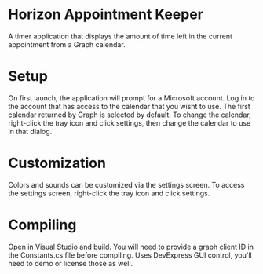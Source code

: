 # Horizon Appointment Keeper
A timer application that displays the amount of time left in the current appointment from a Graph calendar.

# Setup
On first launch, the application will prompt for a Microsoft account. 
Log in to the account that has access to the calendar that you wisht to use.
The first calendar returned by Graph is selected by default.
To change the calendar, right-click the tray icon and click settings, then change the calendar to use in that dialog.

# Customization
Colors and sounds can be customized via the settings screen.
To access the settings screen, right-click the tray icon and click settings.

# Compiling
Open in Visual Studio and build.
You will need to provide a graph client ID in the Constants.cs file before compiling.
Uses DevExpress GUI control, you'll need to demo or license those as well.